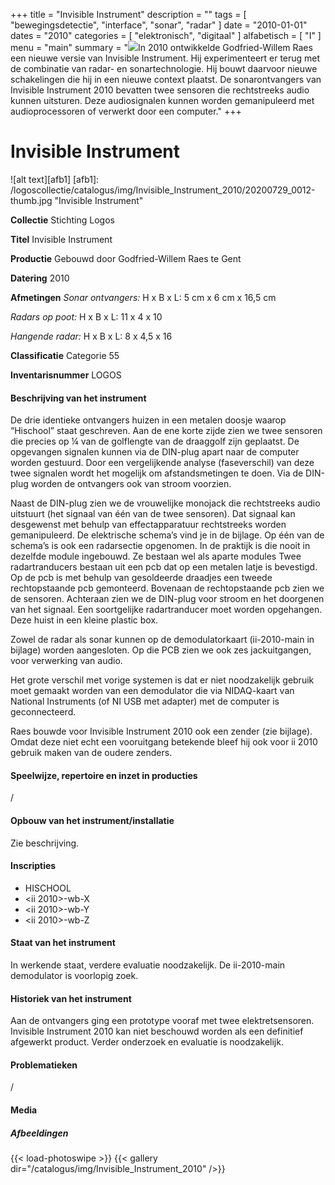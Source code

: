 ﻿+++
title = "Invisible Instrument"
description = ""
tags = [ "bewegingsdetectie", "interface", "sonar", "radar"
]
date = "2010-01-01"
dates = "2010"
categories = [
    "elektronisch", "digitaal"
]
alfabetisch = [ "I"
]
menu = "main"
summary = "<a href='/logoscollectie/catalogus/2010/invisible_instrument_2010'><img src='/logoscollectie/catalogus/img/Invisible_Instrument_2010/20200729_0012-thumb.jpg'></a>In 2010 ontwikkelde Godfried-Willem Raes een nieuwe versie van Invisible Instrument. Hij experimenteert er terug met de combinatie van radar- en sonartechnologie. Hij bouwt daarvoor nieuwe schakelingen die hij in een nieuwe context plaatst. De sonarontvangers van Invisible Instrument 2010 bevatten twee sensoren die rechtstreeks audio kunnen uitsturen. Deze audiosignalen kunnen worden gemanipuleerd met audioprocessoren of verwerkt door een computer."
+++

# Invisible Instrument

![alt text][afb1]
[afb1]: /logoscollectie/catalogus/img/Invisible_Instrument_2010/20200729_0012-thumb.jpg "Invisible Instrument"

**Collectie**
Stichting Logos

**Titel**
Invisible Instrument

**Productie**
Gebouwd door Godfried-Willem Raes te Gent

**Datering**
2010

**Afmetingen**
*Sonar ontvangers:*
H x B x L: 5 cm x 6 cm x 16,5 cm

*Radars op poot:*
H x B x L: 11 x 4 x 10

*Hangende radar:*
H x B x L: 8 x 4,5 x 16

**Classificatie**
Categorie 55

**Inventarisnummer**
LOGOS

#### Beschrijving van het instrument
De drie identieke ontvangers huizen in een metalen doosje waarop “Hischool” staat geschreven. Aan de ene korte zijde zien we twee sensoren die precies op ¼ van de golflengte van de draaggolf zijn geplaatst. De opgevangen signalen kunnen via de DIN-plug apart naar de computer worden gestuurd. Door een vergelijkende analyse (faseverschil) van deze twee signalen wordt het mogelijk om afstandsmetingen te doen. Via de DIN-plug worden de ontvangers ook van stroom voorzien. 

Naast de DIN-plug zien we de vrouwelijke monojack die rechtstreeks audio uitstuurt (het signaal van één van de twee sensoren). Dat signaal kan desgewenst met behulp van effectapparatuur rechtstreeks worden gemanipuleerd. De elektrische schema’s vind je in de bijlage. Op één van de schema’s is ook een radarsectie opgenomen. In de praktijk is die nooit in dezelfde module ingebouwd. Ze bestaan wel als aparte modules Twee radartranducers bestaan uit een pcb dat op een metalen latje is bevestigd. Op de pcb is met behulp van gesoldeerde draadjes een tweede rechtopstaande pcb gemonteerd. Bovenaan de rechtopstaande pcb zien we de sensoren. Achteraan zien we de DIN-plug voor stroom en het doorgenen van het signaal. Een soortgelijke radartranducer moet worden opgehangen. Deze huist in een kleine plastic box.

Zowel de radar als sonar kunnen op de demodulatorkaart (ii-2010-main in bijlage) worden aangesloten. Op die PCB zien we ook zes jackuitgangen, voor verwerking van audio.

Het grote verschil met vorige systemen is dat er niet noodzakelijk gebruik moet gemaakt worden van een demodulator die via NIDAQ-kaart van National Instruments (of NI USB met adapter) met de computer is geconnecteerd.

Raes bouwde voor Invisible Instrument 2010 ook een zender (zie bijlage). Omdat deze niet echt een vooruitgang betekende bleef hij ook voor ii 2010 gebruik maken van de oudere zenders.

#### Speelwijze, repertoire en inzet in producties
/

#### Opbouw van het instrument/installatie
Zie beschrijving.

#### Inscripties
- HISCHOOL
- <ii 2010>-wb-X
- <ii 2010>-wb-Y
- <ii 2010>-wb-Z

#### Staat van het instrument
In werkende staat, verdere evaluatie noodzakelijk.
De ii-2010-main demodulator is voorlopig zoek.

#### Historiek van het instrument
Aan de ontvangers ging een prototype vooraf met twee elektretsensoren. Invisible Instrument 2010 kan niet beschouwd worden als een definitief afgewerkt product. Verder onderzoek en evaluatie is noodzakelijk.

#### Problematieken
/

#### Media
##### Afbeeldingen
{{< load-photoswipe >}}
{{< gallery dir="/catalogus/img/Invisible_Instrument_2010" />}}

